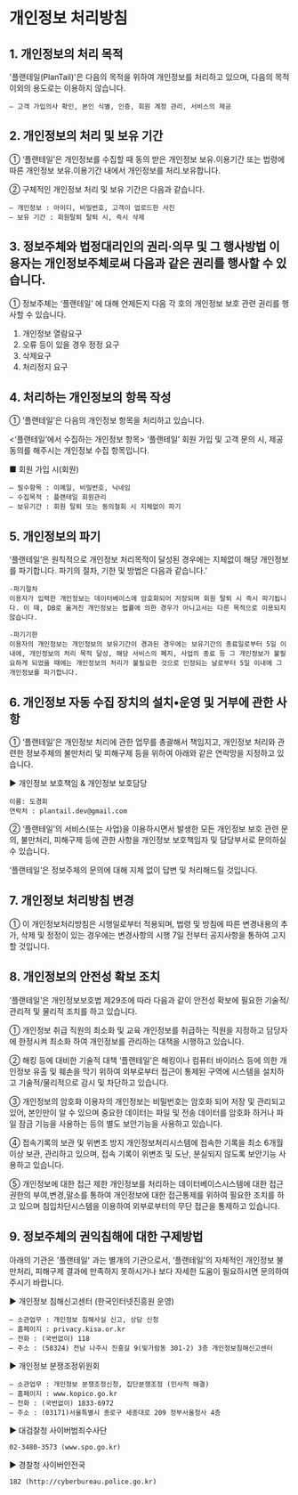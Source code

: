 # 개인정보 처리방침

## 1. 개인정보의 처리 목적

'플랜테일(PlanTail)'은 다음의 목적을 위하여 개인정보를 처리하고 있으며, 다음의 목적 이외의 용도로는 이용하지 않습니다.
```
– 고객 가입의사 확인, 본인 식별, 인증, 회원 계정 관리, 서비스의 제공
```

## 2. 개인정보의 처리 및 보유 기간

① ‘플랜테일’은 개인정보를 수집할 때 동의 받은 개인정보 보유․이용기간 또는 법령에 따른 개인정보 보유․이용기간 내에서 개인정보를 처리․보유합니다.

② 구체적인 개인정보 처리 및 보유 기간은 다음과 같습니다.
```
– 개인정보 : 아이디, 비밀번호, 고객이 업로드한 사진
– 보유 기간 : 회원탈퇴 탈퇴 시, 즉시 삭제
```

## 3. 정보주체와 법정대리인의 권리·의무 및 그 행사방법 이용자는 개인정보주체로써 다음과 같은 권리를 행사할 수 있습니다.

① 정보주체는 ‘플랜테일’ 에 대해 언제든지 다음 각 호의 개인정보 보호 관련 권리를 행사할 수 있습니다.
1. 개인정보 열람요구
2. 오류 등이 있을 경우 정정 요구
3. 삭제요구
4. 처리정지 요구

## 4. 처리하는 개인정보의 항목 작성

① ‘플랜테일’은 다음의 개인정보 항목을 처리하고 있습니다.

<‘플랜테일’에서 수집하는 개인정보 항목>
‘플랜테일’ 회원 가입 및 고객 문의 시, 제공 동의를 해주시는 개인정보 수집 항목입니다.

■ 회원 가입 시(회원)
```
– 필수항목 : 이메일, 비밀번호, 닉네임
– 수집목적 : 플랜테일 회원관리
– 보유기간 : 회원 탈퇴 또는 동의철회 시 지체없이 파기
```

## 5. 개인정보의 파기

‘플랜테일’은 원칙적으로 개인정보 처리목적이 달성된 경우에는 지체없이 해당 개인정보를 파기합니다. 파기의 절차, 기한 및 방법은 다음과 같습니다.’

```
-파기절차
이용자가 입력한 개인정보는 데이터베이스에 암호화되어 저장되며 회원 탈퇴 시 즉시 파기됩니다. 이 때, DB로 옮겨진 개인정보는 법률에 의한 경우가 아니고서는 다른 목적으로 이용되지 않습니다.

-파기기한
이용자의 개인정보는 개인정보의 보유기간이 경과된 경우에는 보유기간의 종료일로부터 5일 이내에, 개인정보의 처리 목적 달성, 해당 서비스의 폐지, 사업의 종료 등 그 개인정보가 불필요하게 되었을 때에는 개인정보의 처리가 불필요한 것으로 인정되는 날로부터 5일 이내에 그 개인정보를 파기합니다.
```

## 6. 개인정보 자동 수집 장치의 설치•운영 및 거부에 관한 사항

① ‘플랜테일’은 개인정보 처리에 관한 업무를 총괄해서 책임지고, 개인정보 처리와 관련한 정보주체의 불만처리 및 피해구제 등을 위하여 아래와 같은 연락망을 지정하고 있습니다.

▶ 개인정보 보호책임 & 개인정보 보호담당
```
이름: 도경회
연락처 : plantail.dev@gmail.com
```
② ‘플랜테일’의 서비스(또는 사업)을 이용하시면서 발생한 모든 개인정보 보호 관련 문의, 불만처리, 피해구제 등에 관한 사항을 개인정보 보호책임자 및 담당부서로 문의하실 수 있습니다.

‘플랜테일’은 정보주체의 문의에 대해 지체 없이 답변 및 처리해드릴 것입니다.

## 7. 개인정보 처리방침 변경

① 이 개인정보처리방침은 시행일로부터 적용되며, 법령 및 방침에 따른 변경내용의 추가, 삭제 및 정정이 있는 경우에는 변경사항의 시행 7일 전부터 공지사항을 통하여 고지할 것입니다.

## 8. 개인정보의 안전성 확보 조치 
‘플랜테일’은 개인정보보호법 제29조에 따라 다음과 같이 안전성 확보에 필요한 기술적/관리적 및 물리적 조치를 하고 있습니다.

① 개인정보 취급 직원의 최소화 및 교육
개인정보를 취급하는 직원을 지정하고 담당자에 한정시켜 최소화 하여 개인정보를 관리하는 대책을 시행하고 있습니다.


② 해킹 등에 대비한 기술적 대책
‘플랜테일’은 해킹이나 컴퓨터 바이러스 등에 의한 개인정보 유출 및 훼손을 막기 위하여 외부로부터 접근이 통제된 구역에 시스템을 설치하고 기술적/물리적으로 감시 및 차단하고 있습니다.


③ 개인정보의 암호화
이용자의 개인정보는 비밀번호는 암호화 되어 저장 및 관리되고 있어, 본인만이 알 수 있으며 중요한 데이터는 파일 및 전송 데이터를 암호화 하거나 파일 잠금 기능을 사용하는 등의 별도 보안기능을 사용하고 있습니다.


④ 접속기록의 보관 및 위변조 방지
개인정보처리시스템에 접속한 기록을 최소 6개월 이상 보관, 관리하고 있으며, 접속 기록이 위변조 및 도난, 분실되지 않도록 보안기능 사용하고 있습니다.


⑤ 개인정보에 대한 접근 제한
개인정보를 처리하는 데이터베이스시스템에 대한 접근권한의 부여,변경,말소를 통하여 개인정보에 대한 접근통제를 위하여 필요한 조치를 하고 있으며 침입차단시스템을 이용하여 외부로부터의 무단 접근을 통제하고 있습니다.


## 9. 정보주체의 권익침해에 대한 구제방법

아래의 기관은 '플랜테일' 과는 별개의 기관으로서, ‘플랜테일’의 자체적인 개인정보 불만처리, 피해구제 결과에 만족하지 못하시거나 보다 자세한 도움이 필요하시면 문의하여 주시기 바랍니다.

▶ 개인정보 침해신고센터 (한국인터넷진흥원 운영)
```
– 소관업무 : 개인정보 침해사실 신고, 상담 신청
– 홈페이지 : privacy.kisa.or.kr
– 전화 : (국번없이) 118
– 주소 : (58324) 전남 나주시 진흥길 9(빛가람동 301-2) 3층 개인정보침해신고센터
```

▶ 개인정보 분쟁조정위원회
```
– 소관업무 : 개인정보 분쟁조정신청, 집단분쟁조정 (민사적 해결)
– 홈페이지 : www.kopico.go.kr
– 전화 : (국번없이) 1833-6972
– 주소 : (03171)서울특별시 종로구 세종대로 209 정부서울청사 4층
```

▶ 대검찰청 사이버범죄수사단 
```
02-3480-3573 (www.spo.go.kr)
```

▶ 경찰청 사이버안전국 
```
182 (http://cyberbureau.police.go.kr)
```
